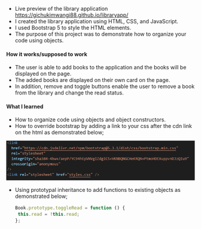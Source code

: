 - Live preview of the library application https://gichukimwangi88.github.io/libraryapp/
- I created the library application using HTML, CSS, and JavaScript.
- I used Bootstrap 5 to style the HTML elements.
- The purpose of this project was to demonstrate how to organize your code using objects.

#### How it works/supposed to work
- The user is able to add books to the application and the books will be displayed on the page.
- The added books are displayed on their own card on the page.
- In addition, remove and toggle buttons enable the user to remove a book from the library and change the read status.

#### What I learned 

- How to organize code using objects and object constructors.
- How to override bootstrap by adding a link to your css after 
the cdn link on the html as demonstrated below;

![](https://github.com/GichukiMwangi88/libraryapp/blob/main/Screenshot%202023-08-29%20084527.png)

- Using prototypal inheritance to add functions to existing objects as demonstrated below;
  ```JavaScript
  Book.prototype.toggleRead = function () {
   this.read = !this.read;
  };
  ```

  






